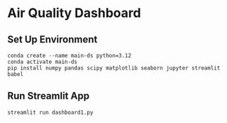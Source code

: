 # Air Quality Dashboard
## Set Up Environment
```
conda create --name main-ds python=3.12
conda activate main-ds
pip install numpy pandas scipy matplotlib seaborn jupyter streamlit babel
```

## Run Streamlit App
```
streamlit run dashboard1.py
```
